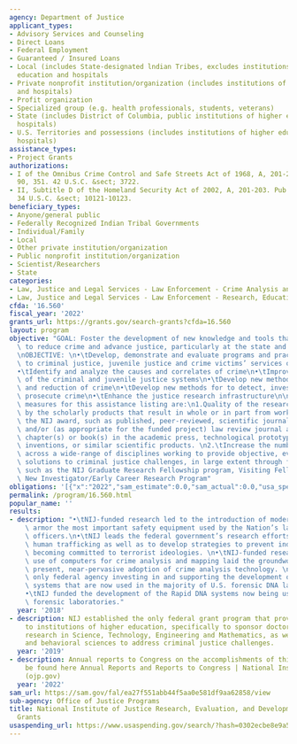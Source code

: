 ```yaml
---
agency: Department of Justice
applicant_types:
- Advisory Services and Counseling
- Direct Loans
- Federal Employment
- Guaranteed / Insured Loans
- Local (includes State-designated lndian Tribes, excludes institutions of higher
  education and hospitals
- Private nonprofit institution/organization (includes institutions of higher education
  and hospitals)
- Profit organization
- Specialized group (e.g. health professionals, students, veterans)
- State (includes District of Columbia, public institutions of higher education and
  hospitals)
- U.S. Territories and possessions (includes institutions of higher education and
  hospitals)
assistance_types:
- Project Grants
authorizations:
- I of the Omnibus Crime Control and Safe Streets Act of 1968, A, 201-202. Pub. L.
  90, 351. 42 U.S.C. &sect; 3722.
- II, Subtitle D of the Homeland Security Act of 2002, A, 201-203. Pub. L. 90, 351.
  34 U.S.C. &sect; 10121-10123.
beneficiary_types:
- Anyone/general public
- Federally Recognized Indian Tribal Governments
- Individual/Family
- Local
- Other private institution/organization
- Public nonprofit institution/organization
- Scientist/Researchers
- State
categories:
- Law, Justice and Legal Services - Law Enforcement - Crime Analysis and Data
- Law, Justice and Legal Services - Law Enforcement - Research, Education, Training
cfda: '16.560'
fiscal_year: '2022'
grants_url: https://grants.gov/search-grants?cfda=16.560
layout: program
objective: "GOAL: Foster the development of new knowledge and tools that can be applied\
  \ to reduce crime and advance justice, particularly at the state and local level.\n\
  \nOBJECTIVE: \n•\tDevelop, demonstrate and evaluate programs and practices relevant\
  \ to criminal justice, juvenile justice and crime victims’ services outcomes.\n\
  •\tIdentify and analyze the causes and correlates of crime\n•\tImprove the functioning\
  \ of the criminal and juvenile justice systems\n•\tDevelop new methods for the prevention\
  \ and reduction of crime\n•\tDevelop new methods for to detect, investigate and\
  \ prosecute crime\n•\tEnhance the justice research infrastructure\n\nPerformance\
  \ measures for this assistance listing are:\n1.Quality of the research as demonstrated\
  \ by the scholarly products that result in whole or in part from work funded under\
  \ the NIJ award, such as published, peer-reviewed, scientific journal articles,\
  \ and/or (as appropriate for the funded project) law review journal articles, book\
  \ chapter(s) or book(s) in the academic press, technological prototypes, patented\
  \ inventions, or similar scientific products. \n2.\tIncrease the number of researchers\
  \ across a wide-range of disciplines working to provide objective, evidence-based\
  \ solutions to criminal justice challenges, in large extent through fellowship programs\
  \ such as the NIJ Graduate Research Fellowship program, Visiting Fellows, and the\
  \ New Investigator/Early Career Research Program"
obligations: '[{"x":"2022","sam_estimate":0.0,"sam_actual":0.0,"usa_spending_actual":113653274.79},{"x":"2023","sam_estimate":79800000.0,"sam_actual":0.0,"usa_spending_actual":46198600.74},{"x":"2024","sam_estimate":0.0,"sam_actual":0.0,"usa_spending_actual":8193181.43}]'
permalink: /program/16.560.html
popular_name: ''
results:
- description: "•\tNIJ-funded research led to the introduction of modern police body\
    \ armor the most important safety equipment used by the Nation’s law enforcement\
    \ officers.\n•\tNIJ leads the federal government’s research efforts to combat\
    \ human trafficking as well as to develop strategies to prevent individuals from\
    \ becoming committed to terrorist ideologies. \n•\tNIJ-funded research in the\
    \ use of computers for crime analysis and mapping laid the groundwork for the\
    \ present, near-pervasive adoption of crime analysis technology. \n•\tNIJ is the\
    \ only federal agency investing in and supporting the development of the robotic\
    \ systems that are now used in the majority of U.S. forensic DNA laboratories.\n\
    •\tNIJ funded the development of the Rapid DNA systems now being used in certain\
    \ forensic laboratories."
  year: '2018'
- description: NIJ established the only federal grant program that provides funding
    to institutions of higher education, specifically to sponsor doctoral dissertation
    research in Science, Technology, Engineering and Mathematics, as well as the social
    and behavioral sciences to address criminal justice challenges.
  year: '2019'
- description: Annual reports to Congress on the accomplishments of this program may
    be found here Annual Reports and Reports to Congress | National Institute of Justice
    (ojp.gov)
  year: '2022'
sam_url: https://sam.gov/fal/ea27f551abb44f5aa0e581df9aa62858/view
sub-agency: Office of Justice Programs
title: National Institute of Justice Research, Evaluation, and Development Project
  Grants
usaspending_url: https://www.usaspending.gov/search/?hash=0302ecbe8e9a5056839c4d8cde2e1293
---
```

